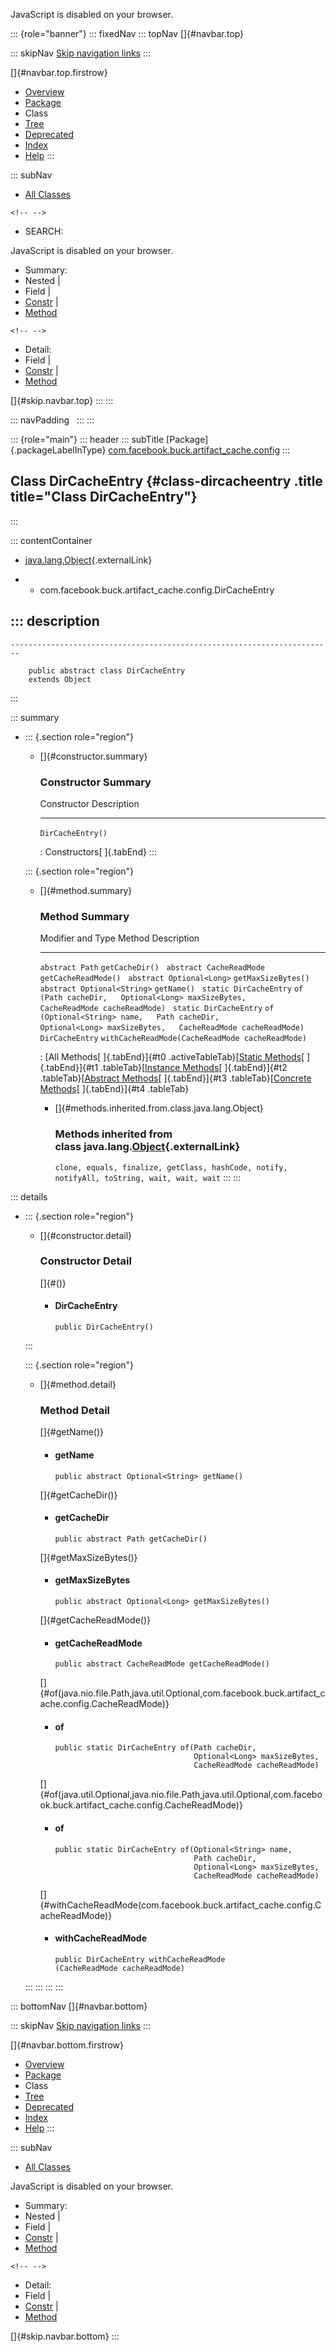 <div>

JavaScript is disabled on your browser.

</div>

::: {role="banner"}
::: fixedNav
::: topNav
[]{#navbar.top}

::: skipNav
[Skip navigation links](#skip.navbar.top "Skip navigation links")
:::

[]{#navbar.top.firstrow}

-   [Overview](../../../../../index.html)
-   [Package](package-summary.html)
-   Class
-   [Tree](package-tree.html)
-   [Deprecated](../../../../../deprecated-list.html)
-   [Index](../../../../../index-all.html)
-   [Help](../../../../../help-doc.html)
:::

::: subNav
-   [All Classes](../../../../../allclasses.html)

```{=html}
<!-- -->
```
-   SEARCH:

<div>

<div>

JavaScript is disabled on your browser.

</div>

</div>

<div>

-   Summary: 
-   Nested \| 
-   Field \| 
-   [Constr](#constructor.summary) \| 
-   [Method](#method.summary)

```{=html}
<!-- -->
```
-   Detail: 
-   Field \| 
-   [Constr](#constructor.detail) \| 
-   [Method](#method.detail)

</div>

[]{#skip.navbar.top}
:::
:::

::: navPadding
 
:::
:::

::: {role="main"}
::: header
::: subTitle
[Package]{.packageLabelInType} [com.facebook.buck.artifact_cache.config](package-summary.html)
:::

## Class DirCacheEntry {#class-dircacheentry .title title="Class DirCacheEntry"}
:::

::: contentContainer
-   [java.lang.Object](http://docs.oracle.com/javase/7/docs/api/java/lang/Object.html?is-external=true "class or interface in java.lang"){.externalLink}

-   -   com.facebook.buck.artifact_cache.config.DirCacheEntry

::: description
-   

    ------------------------------------------------------------------------

        public abstract class DirCacheEntry
        extends Object
:::

::: summary
-   ::: {.section role="region"}
    -   []{#constructor.summary}

        ### Constructor Summary

          Constructor         Description
          ------------------- -------------
          `DirCacheEntry()`    

          : Constructors[ ]{.tabEnd}
    :::

    ::: {.section role="region"}
    -   []{#method.summary}

        ### Method Summary

          Modifier and Type             Method                                                                                                       Description
          ----------------------------- ------------------------------------------------------------------------------------------------------------ -------------
          `abstract Path`               `getCacheDir()`                                                                                               
          `abstract CacheReadMode`      `getCacheReadMode()`                                                                                          
          `abstract Optional<Long>`     `getMaxSizeBytes()`                                                                                           
          `abstract Optional<String>`   `getName()`                                                                                                   
          `static DirCacheEntry`        `of​(Path cacheDir,   Optional<Long> maxSizeBytes,   CacheReadMode cacheReadMode)`                             
          `static DirCacheEntry`        `of​(Optional<String> name,   Path cacheDir,   Optional<Long> maxSizeBytes,   CacheReadMode cacheReadMode)`    
          `DirCacheEntry`               `withCacheReadMode​(CacheReadMode cacheReadMode)`                                                              

          : [All Methods[ ]{.tabEnd}]{#t0 .activeTableTab}[[Static
          Methods](javascript:show(1);)[ ]{.tabEnd}]{#t1
          .tableTab}[[Instance
          Methods](javascript:show(2);)[ ]{.tabEnd}]{#t2
          .tableTab}[[Abstract
          Methods](javascript:show(4);)[ ]{.tabEnd}]{#t3
          .tableTab}[[Concrete
          Methods](javascript:show(8);)[ ]{.tabEnd}]{#t4 .tableTab}

        -   []{#methods.inherited.from.class.java.lang.Object}

            ### Methods inherited from class java.lang.[Object](http://docs.oracle.com/javase/7/docs/api/java/lang/Object.html?is-external=true "class or interface in java.lang"){.externalLink}

            `clone, equals, finalize, getClass, hashCode, notify, notifyAll, toString, wait, wait, wait`
    :::
:::

::: details
-   ::: {.section role="region"}
    -   []{#constructor.detail}

        ### Constructor Detail

        []{#<init>()}

        -   #### DirCacheEntry

                public DirCacheEntry()
    :::

    ::: {.section role="region"}
    -   []{#method.detail}

        ### Method Detail

        []{#getName()}

        -   #### getName

            ``` methodSignature
            public abstract Optional<String> getName()
            ```

        []{#getCacheDir()}

        -   #### getCacheDir

            ``` methodSignature
            public abstract Path getCacheDir()
            ```

        []{#getMaxSizeBytes()}

        -   #### getMaxSizeBytes

            ``` methodSignature
            public abstract Optional<Long> getMaxSizeBytes()
            ```

        []{#getCacheReadMode()}

        -   #### getCacheReadMode

            ``` methodSignature
            public abstract CacheReadMode getCacheReadMode()
            ```

        []{#of(java.nio.file.Path,java.util.Optional,com.facebook.buck.artifact_cache.config.CacheReadMode)}

        -   #### of

            ``` methodSignature
            public static DirCacheEntry of​(Path cacheDir,
                                           Optional<Long> maxSizeBytes,
                                           CacheReadMode cacheReadMode)
            ```

        []{#of(java.util.Optional,java.nio.file.Path,java.util.Optional,com.facebook.buck.artifact_cache.config.CacheReadMode)}

        -   #### of

            ``` methodSignature
            public static DirCacheEntry of​(Optional<String> name,
                                           Path cacheDir,
                                           Optional<Long> maxSizeBytes,
                                           CacheReadMode cacheReadMode)
            ```

        []{#withCacheReadMode(com.facebook.buck.artifact_cache.config.CacheReadMode)}

        -   #### withCacheReadMode

            ``` methodSignature
            public DirCacheEntry withCacheReadMode​(CacheReadMode cacheReadMode)
            ```
    :::
:::
:::
:::

::: bottomNav
[]{#navbar.bottom}

::: skipNav
[Skip navigation links](#skip.navbar.bottom "Skip navigation links")
:::

[]{#navbar.bottom.firstrow}

-   [Overview](../../../../../index.html)
-   [Package](package-summary.html)
-   Class
-   [Tree](package-tree.html)
-   [Deprecated](../../../../../deprecated-list.html)
-   [Index](../../../../../index-all.html)
-   [Help](../../../../../help-doc.html)
:::

::: subNav
-   [All Classes](../../../../../allclasses.html)

<div>

<div>

JavaScript is disabled on your browser.

</div>

</div>

<div>

-   Summary: 
-   Nested \| 
-   Field \| 
-   [Constr](#constructor.summary) \| 
-   [Method](#method.summary)

```{=html}
<!-- -->
```
-   Detail: 
-   Field \| 
-   [Constr](#constructor.detail) \| 
-   [Method](#method.detail)

</div>

[]{#skip.navbar.bottom}
:::
